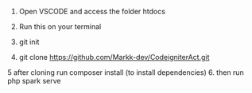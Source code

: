 1. Open VSCODE and access the folder htdocs

2. Run this on your terminal
3. git init
4. git clone https://github.com/Markk-dev/CodeigniterAct.git


5 after cloning run composer install (to install dependencies)
6. then run php spark serve
